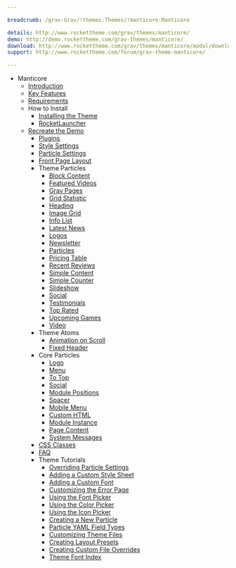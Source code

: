 ```yaml
---

breadcrumb: /grav:Grav/!themes:Themes/!manticore:Manticore

details: http://www.rockettheme.com/grav/themes/manticore/
demo: http://demo.rockettheme.com/grav-themes/manticore/
download: http://www.rockettheme.com/grav/themes/manticore/modal/downloads
support: http://www.rockettheme.com/forum/grav-theme-manticore/

---
```


* Manticore
  - [Introduction]()
  - [Key Features](INDEX.md#key-features)
  - [Requirements](INDEX.md#requirements)
  - How to Install
      + [Installing the Theme](http://docs.gantry.org/gantry5/basics/installation#installing-a-gantry-theme)
      + [RocketLauncher](../../start/rocketlauncher.md)
  - [Recreate the Demo](demo.md)
      + [Plugins](demo.md#recommended-plugins)
      + [Style Settings](demo_settings.md)
      + [Particle Settings](demo.md#particles)
      + [Front Page Layout](demo.md#home-page-layout-presets)
    - Theme Particles
        - [Block Content](particle_block.md)
        - [Featured Videos](particle_featuredvideo.md)
        - [Grav Pages](particle_grav.md)
        - [Grid Statistic](particle_grid.md)
        - [Heading](particle_heading.md)
        - [Image Grid](particle_image.md)
        - [Info List](particle_info.md)
        - [Latest News](particle_latestnews.md)
        - [Logos](particle_logos.md)
        - [Newsletter](particle_newsletter.md)
        - [Particles](particle_particles.md)
        - [Pricing Table](particle_pricing.md)
        - [Recent Reviews](particle_recentreviews.md)
        - [Simple Content](particle_simple.md)
        - [Simple Counter](particle_simplecounter.md)
        - [Slideshow](particle_slideshow.md)
        - [Social](particle_social.md)
        - [Testimonials](particle_testimonials.md)
        - [Top Rated](particle_top.md)
        - [Upcoming Games](particle_upcoming.md)
        - [Video](particle_video.md)
    - Theme Atoms
        * [Animation on Scroll](atom_aos.md)
        * [Fixed Header](atom_fixedheader.md)
    - Core Particles
        + [Logo](http://docs.gantry.org/gantry5/particles/logo)
        + [Menu](http://docs.gantry.org/gantry5/particles/menu-control)
        + [To Top](http://docs.gantry.org/gantry5/particles/to-top)
        + [Social](http://docs.gantry.org/gantry5/particles/social)
        + [Module Positions](http://docs.gantry.org/gantry5/particles/position)
        + [Spacer](http://docs.gantry.org/gantry5/particles/spacer)
        + [Mobile Menu](http://docs.gantry.org/gantry5/particles/mobile-menu)
        + [Custom HTML](http://docs.gantry.org/gantry5/particles/custom-html)
        + [Module Instance](http://docs.gantry.org/gantry5/particles/module-instance)
        + [Page Content](http://docs.gantry.org/gantry5/particles/page-content)
        + [System Messages](http://docs.gantry.org/gantry5/particles/system-messages)
    - [CSS Classes](css.md)
    - [FAQ](faq.md)
    - Theme Tutorials
        + [Overriding Particle Settings](http://docs.gantry.org/gantry5/tutorials/overriding-particle-settings)
        + [Adding a Custom Style Sheet](http://docs.gantry.org/gantry5/tutorials/adding-a-custom-style-sheet)
        + [Adding a Custom Font](http://docs.gantry.org/gantry5/tutorials/fonts)
        + [Customizing the Error Page](http://docs.gantry.org/gantry5/tutorials/customize-the-error-page)
        + [Using the Font Picker](http://docs.gantry.org/gantry5/tutorials/using-the-font-picker)
        + [Using the Color Picker](http://docs.gantry.org/gantry5/tutorials/using-the-color-picker)
        + [Using the Icon Picker](http://docs.gantry.org/gantry5/tutorials/using-the-icon-picker)
        + [Creating a New Particle](http://docs.gantry.org/gantry5/advanced/creating-a-new-particle)
        + [Particle YAML Field Types](http://docs.gantry.org/gantry5/advanced/particle-yaml-field-types)
        + [Customizing Theme Files](http://docs.gantry.org/gantry5/advanced/customizing-theme-files)
        + [Creating Layout Presets](http://docs.gantry.org/gantry5/advanced/creating-layout-presets)
        + [Creating Custom File Overrides](http://docs.gantry.org/gantry5/advanced/file-overrides)
        + [Theme Font Index](../../../technical_tips/general/font_index.md)
